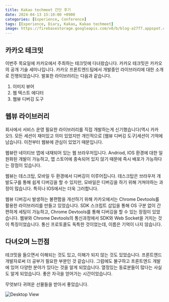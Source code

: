 ```yaml
---
title: Kakao techmeet 간단 후기
date: 2024-04-13 15:10:00 +0900
categories: [Experience, Conference]
tags: [Experience, Diary, Kakao, Kakao techmeet]
image: https://firebasestorage.googleapis.com/v0/b/blog-a27f7.appspot.com/o/images%2Fposts%2Fkakao-techmeet%2Fimage_1.png?alt=media&token=62d22ba7-05a7-4634-b1c1-978c39b57980
---
```


## 카카오 테크밋

이번주 목요일에 카카오에서 주최하는 테크밋에 다녀왔습니다. 카카오 테크밋은 카카오의 공개 기술 세미나입니다. 카카오 프론트엔드팀에서 개발중인 라이브러리에 대한 소개로 진행되었습니다. 발표한 라이브러리는 다음과 같습니다.

1. 이미지 뷰어
2. 웹 텍스트 에디터
3. 웹뷰 디버깅 도구

## 웹뷰 라이브러리

회사에서 서비스 운영 필요한 라이브러리를 직접 개발하는게 신기했습니다(역시 카카오!). 모든 세션이 재미있고 의미 있었지만 개인적으로 [웹뷰 디버깅 도구]세션이 기억에 남습니다. 이전부터 웹뷰에 관심이 있었기 때문입니다.
<br />

웹뷰란 네이티브 앱에 내재되어 있는 웹 브라우저입니다. Andriod, IOS 환경에 대한 일원화된 개발이 가능하고, 앱 스토어에 종속되어 있지 않기 때문에 즉시 배포가 가능하다는 장점이 있습니다.
<br />

웹뷰는 데스크탑, 모바일 두 환경에서 디버깅이 이루어집니다. 데스크탑은 브라우저 개발도구를 통해 쉽게 디버깅을 할 수 있지만, 모바일은 디버깅을 하기 위해 거쳐야하는 과정이 많습니다. 특히나 IOS에서는 더욱 그러합니다.
<br />

웹뷰 디버깅시 발생하는 불편함을 개선하기 위해 카카오에서는 Chrome Devtools를 활용한 라이브러리를 만들고 있었습니다. SDK 스크립트 삽입을 통해 OS 구분 없이 간편하게 세팅이 가능하고, Chrome Devtools를 통해 디버깅을 할 수 있는 장점이 있었습니다. 웹뷰와 Chrome Devtools의 통신과정에서 SDK와 Web Socket을 거치는 것이 특징이었습니다. 통신 프로토콜도 독특한 것이었는데, 이름은 기억이 나지 않습니다.

## 다녀오며 느낀점

테크밋을 들으면서 이해되는 것도 있고, 이해가 되지 않는 것도 있었습니다. 프론트엔드 개발자로써 더 공부가 필요한 부분인 것 같습니다. 그럼에도 불구하고 프론트엔드 개발에 있어 다양한 분야가 있다는 것을 알게 되었습니다. 열정있는 동료분들이 많다는 사실도 알게 되었습니다. 좋은 자극을 얻어가는 시간이었습니다.

무엇보다 귀여운 선물들을 받아서 좋았습니다.

![Desktop View](https://firebasestorage.googleapis.com/v0/b/blog-a27f7.appspot.com/o/images%2Fposts%2Fkakao-techmeet%2Fimage_2.jpg?alt=media&token=741549f4-9dcf-422f-a1cd-73532b220b15)
